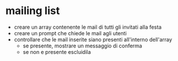 # mailing list 
- creare un array contenente le mail di tutti gli invitati alla festa
- creare un prompt che chiede le mail agli utenti
- controllare che le mail inserite siano presenti all'interno dell'array
    - se presente, mostrare un messaggio di conferma
    - se non e presente escluidila